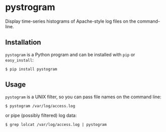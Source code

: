 pystrogram
==========

Display time-series histograms of Apache-style log files on the command-line.


Installation
------------

`pystogram` is a Python program and can be installed with `pip` or `easy_install`:

    $ pip install pystogram


Usage
-----

`pystogram` is a UNIX filter, so you can pass file names on the command line:

    $ pystogram /var/log/access.log

or pipe (possibly filtered) log data:

    $ grep lolcat /var/log/access.log | pystogram
